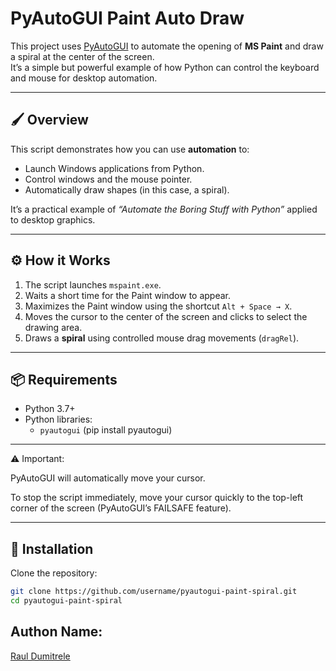 #  PyAutoGUI Paint Auto Draw

This project uses [PyAutoGUI](https://pyautogui.readthedocs.io/en/latest/) to automate the opening of **MS Paint** and draw a spiral at the center of the screen.  
It’s a simple but powerful example of how Python can control the keyboard and mouse for desktop automation.

---

## 🖌️ Overview
This script demonstrates how you can use **automation** to:
- Launch Windows applications from Python.
- Control windows and the mouse pointer.
- Automatically draw shapes (in this case, a spiral).

It’s a practical example of *“Automate the Boring Stuff with Python”* applied to desktop graphics.

---

## ⚙️ How it Works
1. The script launches `mspaint.exe`.
2. Waits a short time for the Paint window to appear.
3. Maximizes the Paint window using the shortcut `Alt + Space → X`.
4. Moves the cursor to the center of the screen and clicks to select the drawing area.
5. Draws a **spiral** using controlled mouse drag movements (`dragRel`).

---

## 📦 Requirements
- Python 3.7+
- Python libraries:
  - `pyautogui`       (pip install pyautogui)

---

⚠️ Important:

PyAutoGUI will automatically move your cursor.

To stop the script immediately, move your cursor quickly to the top-left corner of the screen (PyAutoGUI’s FAILSAFE feature).

---

## 🔧 Installation
Clone the repository:
```bash
git clone https://github.com/username/pyautogui-paint-spiral.git
cd pyautogui-paint-spiral  
```
## Authon Name:
[Raul Dumitrele](https://github.com/Raul-Dumitrele)
